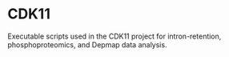 # CDK11

Executable scripts used in the CDK11 project for intron-retention, phosphoproteomics, and Depmap data analysis.

